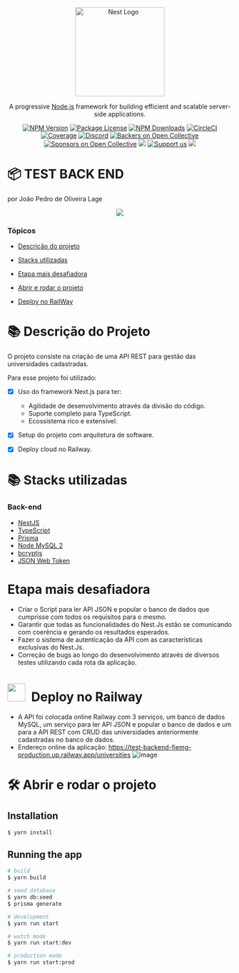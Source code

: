 <p align="center">
  <a href="http://nestjs.com/" target="blank"><img src="https://nestjs.com/img/logo-small.svg" width="200" alt="Nest Logo" /></a>
</p>

[circleci-image]: https://img.shields.io/circleci/build/github/nestjs/nest/master?token=abc123def456
[circleci-url]: https://circleci.com/gh/nestjs/nest

  <p align="center">A progressive <a href="http://nodejs.org" target="_blank">Node.js</a> framework for building efficient and scalable server-side applications.</p>
    <p align="center">
<a href="https://www.npmjs.com/~nestjscore" target="_blank"><img src="https://img.shields.io/npm/v/@nestjs/core.svg" alt="NPM Version" /></a>
<a href="https://www.npmjs.com/~nestjscore" target="_blank"><img src="https://img.shields.io/npm/l/@nestjs/core.svg" alt="Package License" /></a>
<a href="https://www.npmjs.com/~nestjscore" target="_blank"><img src="https://img.shields.io/npm/dm/@nestjs/common.svg" alt="NPM Downloads" /></a>
<a href="https://circleci.com/gh/nestjs/nest" target="_blank"><img src="https://img.shields.io/circleci/build/github/nestjs/nest/master" alt="CircleCI" /></a>
<a href="https://coveralls.io/github/nestjs/nest?branch=master" target="_blank"><img src="https://coveralls.io/repos/github/nestjs/nest/badge.svg?branch=master#9" alt="Coverage" /></a>
<a href="https://discord.gg/G7Qnnhy" target="_blank"><img src="https://img.shields.io/badge/discord-online-brightgreen.svg" alt="Discord"/></a>
<a href="https://opencollective.com/nest#backer" target="_blank"><img src="https://opencollective.com/nest/backers/badge.svg" alt="Backers on Open Collective" /></a>
<a href="https://opencollective.com/nest#sponsor" target="_blank"><img src="https://opencollective.com/nest/sponsors/badge.svg" alt="Sponsors on Open Collective" /></a>
  <a href="https://paypal.me/kamilmysliwiec" target="_blank"><img src="https://img.shields.io/badge/Donate-PayPal-ff3f59.svg"/></a>
    <a href="https://opencollective.com/nest#sponsor"  target="_blank"><img src="https://img.shields.io/badge/Support%20us-Open%20Collective-41B883.svg" alt="Support us"></a>
  <a href="https://twitter.com/nestframework" target="_blank"><img src="https://img.shields.io/twitter/follow/nestframework.svg?style=social&label=Follow"></a>
</p>
  <!--[![Backers on Open Collective](https://opencollective.com/nest/backers/badge.svg)](https://opencollective.com/nest#backer)
  [![Sponsors on Open Collective](https://opencollective.com/nest/sponsors/badge.svg)](https://opencollective.com/nest#sponsor)-->

# :package: TEST BACK END
por João Pedro de Oliveira Lage

<p align="center">
   <img src="http://img.shields.io/static/v1?label=STATUS&message=EM%20DESENVOLVIMENTO&color=RED&style=for-the-badge"/>
</p>

### Tópicos

- [Descrição do projeto](#books-descrição-do-projeto)

- [Stacks utilizadas](#books-stacks-utilizadas)

- [Etapa mais desafiadora](#%EF%B8%8F-etapa-mais-desafiadora)

- [Abrir e rodar o projeto](#%EF%B8%8F-abrir-e-rodar-o-projeto)

- [Deploy no RailWay](#deploy)


# :books: Descrição do Projeto

O projeto consiste na criação de uma API REST para gestão das universidades cadastradas.

Para esse projeto foi utilizado:
- [x] Uso do framework Next.js para ter:
   * Agilidade de desenvolvimento através da divisão do código.
   * Suporte completo para TypeScript.
   * Ecossistema rico e extensível.
- [x] Setup do projeto com arquitetura de software.
- [x] Deploy cloud no Railway.


# :books: Stacks utilizadas

### Back-end
- [NestJS](https://nestjs.com/)
- [TypeScript](https://www.typescriptlang.org/)
- [Prisma](https://www.prisma.io/)
- [Node MySQL 2](https://www.npmjs.com/package/mysql2)
- [bcryptjs](https://www.npmjs.com/package/bcryptjs)
- [JSON Web Token](https://www.npmjs.com/package/jsonwebtoken)


# Etapa mais desafiadora

- Criar o Script para ler API JSON e popular o banco de dados que cumprisse com todos os requisitos para o mesmo.
- Garantir que todas as funcionalidades do Nest.Js estão se comunicando com coerência e gerando os resultados esperados.
- Fazer o sistema de autenticação da API com as características exclusivas do Nest.Js.
- Correção de bugs ao longo do desenvolvimento através de diversos testes utilizando cada rota da aplicação.

#  <img src="https://railway.app/brand/logo-dark.svg" width='40px'/> &nbsp;Deploy no Railway
* A API foi colocada online Railway com 3 serviços, um banco de dados MySQL, um serviço para ler API JSON e popular o banco de dados e um para a API REST com CRUD das universidades anteriormente cadastradas no banco de dados.
* Endereço online da aplicação: https://test-backend-fiemg-production.up.railway.app/universities
![image](https://github.com/JoaoPedroLage/test-backend-fiemg/assets/87338925/1d6de136-238b-43a0-ba0f-3ce912fd99fe)





# 🛠️ Abrir e rodar o projeto

## Installation

```bash
$ yarn install
```

## Running the app

```bash
# build
$ yarn build

# seed database
$ yarn db:seed
$ prisma generate

# development
$ yarn run start

# watch mode
$ yarn run start:dev

# production mode
$ yarn run start:prod
```
